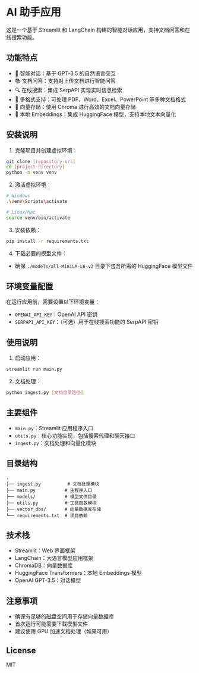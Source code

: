 # AI 助手应用

这是一个基于 Streamlit 和 LangChain 构建的智能对话应用，支持文档问答和在线搜索功能。

## 功能特点

- 💬 智能对话：基于 GPT-3.5 的自然语言交互
- 📚 文档问答：支持对上传文档进行智能问答
- 🔍 在线搜索：集成 SerpAPI 实现实时信息检索
- 📄 多格式支持：可处理 PDF、Word、Excel、PowerPoint 等多种文档格式
- 💾 向量存储：使用 Chroma 进行高效的文档向量存储
- 🚀 本地 Embeddings：集成 HuggingFace 模型，支持本地文本向量化

## 安装说明

1. 克隆项目并创建虚拟环境：
```bash
git clone [repository-url]
cd [project-directory]
python -m venv venv
```

2. 激活虚拟环境：
```bash
# Windows
.\venv\Scripts\activate

# Linux/Mac
source venv/bin/activate
```

3. 安装依赖：
```bash
pip install -r requirements.txt
```

4. 下载必要的模型文件：
- 确保 `./models/all-MiniLM-L6-v2` 目录下包含所需的 HuggingFace 模型文件

## 环境变量配置

在运行应用前，需要设置以下环境变量：

- `OPENAI_API_KEY`：OpenAI API 密钥
- `SERPAPI_API_KEY`：（可选）用于在线搜索功能的 SerpAPI 密钥

## 使用说明

1. 启动应用：
```bash
streamlit run main.py
```

2. 文档处理：
```bash
python ingest.py [文档目录路径]
```

## 主要组件

- `main.py`：Streamlit 应用程序入口
- `utils.py`：核心功能实现，包括搜索代理和聊天接口
- `ingest.py`：文档处理和向量化模块

## 目录结构

```
.
├── ingest.py          # 文档处理模块
├── main.py           # 主程序入口
├── models/           # 模型文件目录
├── utils.py          # 工具函数模块
├── vector_dbs/       # 向量数据库存储
└── requirements.txt  # 项目依赖
```

## 技术栈

- Streamlit：Web 界面框架
- LangChain：大语言模型应用框架
- ChromaDB：向量数据库
- HuggingFace Transformers：本地 Embeddings 模型
- OpenAI GPT-3.5：对话模型

## 注意事项

- 确保有足够的磁盘空间用于存储向量数据库
- 首次运行可能需要下载模型文件
- 建议使用 GPU 加速文档处理（如果可用）

## License

MIT
